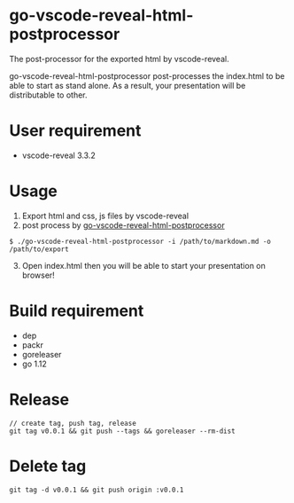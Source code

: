 # go-vscode-reveal-html-postprocessor

The post-processor for the exported html by vscode-reveal.

go-vscode-reveal-html-postprocessor post-processes the index.html to be able to start as stand alone. As a result, your presentation will be distributable to other.

# User requirement

 - vscode-reveal 3.3.2

# Usage

1. Export html and css, js files by vscode-reveal
2. post process by [go-vscode-reveal-html-postprocessor](https://github.com/xshoji/go-vscode-reveal-html-postprocessor/releases)

```
$ ./go-vscode-reveal-html-postprocessor -i /path/to/markdown.md -o /path/to/export
```

3. Open index.html then you will be able to start your presentation on browser!

# Build requirement

 - dep
 - packr
 - goreleaser
 - go 1.12

# Release

```
// create tag, push tag, release
git tag v0.0.1 && git push --tags && goreleaser --rm-dist
```

# Delete tag

```
git tag -d v0.0.1 && git push origin :v0.0.1
```